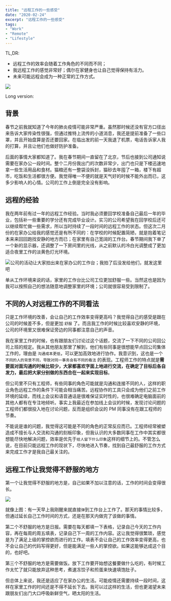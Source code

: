 ```yaml
---
title: "远程工作的一些感受"
date: "2020-02-24"
excerpt: "远程工作的一些感受"
tags:
- "Work"
- "Remote"
- "Lifestyle"
---
```


TL,DR:

- 远程工作的效率会随着工作角色的不同而不同；
- 我远程工作的感觉非常好；偶尔在家健身也让自己觉得保持有活力。
- 未来可能远程会成为一种正常的工作方式。

![](https://images.weserv.nl/?url=tva1.sinaimg.cn/large/0082zybply1gc7x4sp6gnj30x80m8b29.jpg)

Long version:

## 背景

春节之前我就知道了今年的肺炎疫情可能非常严重。虽然那时候还没有官方口径出来告诉大家传染性很强，但通过推特上流传的小道消息，我还是提前准备了一些口罩，并且开始盘算是否还要回家。在临出发的前一天我退了机票，电话告诉家人我的打算，并且让他们也做好防护准备。

后面的事情大家都知道了。我在春节期间一直留在了北京，节后也接到公司通知说需要在家办公一段时间。整个二月份我出门的次数非常少，出门也只是下楼迅速地拿一些生活用品和食材。猫粮还有一整袋没拆封，猫砂去年囤了一箱，楼下有超市，吃饭和生活都很方便。我觉得唯一不便的就是天气好的时候不能外出而已，这多少影响人的心情。公司的工作上倒是完全没有影响。

## 远程的经验

我在两年前有过一年的远程工作经验。当时我必须要回学校准备自己最后一年的毕业，包括补一些重要的学分还有完成毕业设计。实习的公司希望我在回学校后还可以继续帮忙做一些需求，所以当时持续了一段时间的远程工作的状态。但这次二月份的在家办公给我的感觉还是有所不同的：在学校的时候配置简陋，就是抱着笔记本来来回回跑找安静的地方而已；在家里有自己宽阔的工作台。春节期间我下单了一个新的显示器，还调整了一下房间里的光线，从之前默认的冷白光调整成了更加适合夜里工作的淡黄色灯光环境。

![公司的活动让大家拍出来在家办公的工作台；我拍了后没发给他们，就发这里吧](https://images.weserv.nl/?url=tva1.sinaimg.cn/large/0082zybply1gc7w55unx9j31400u0qsr.jpg)

单从工作环境来说的话，家里的工作台比公司工位更加舒服一些。当然这也是因为我可以按照自己的想法随意地调整家里的环境；公司就很容易受到限制了。

## 不同的人对远程工作的不同看法

只是工作环境的改善，会让自己的工作效率变得更高吗？我觉得自己的感受是跟在公司的时候差不多，但是更加 `舒服` 了。而且我工作的时候比较喜欢安静的环境，公司的环境里又很难保证旁边的同事都注意自己的声音。

我在家里工作的时候，也有跟朋友们讨论过这个话题，交流了一下不同的公司回公司上班的规定。我从其他朋友那里了解到，他们有些同事是很想能早点回公司集体工作的，理由是 `沟通成本更低`，可以更加高效地进行协作。我意识到，这也是一个 `不同的人的背景不同，导致对同一事务会有不同的看法` 的表现。工程师工作的特点就是**需要面对面沟通的时候比较少，大家都喜欢字面上地进行交流，在确定了目标后各自发力，最后把大家分别做的东西合在一起来实现目标**。

但公司里不只有工程师，有些同事的角色可能就是沟通和连接不同的人，这样的职业角色远程工作的条件下可能会相当痛苦。远程协作的工具只会成为他们之前工作环境的延续，而线上会议和语音通话是很难保证实时性的，也很难确定电脑面前的其他人都有在专注地倾听。事实上我最近在参加线上会议的时候，发现讨论问题的工程师们都很投入地在讨论问题，反而是组织会议的 PM 同事没有在跟工程师的节奏。

不能说是谁的问题，我觉得这可能是不同的角色的正常反应而已。工程师经常被塑造成不擅长与人交流和沟通的刻板印象，但我认识的大多数同事在工作中其实都很想能尽快地解决问题，效率是优先于`给人留下什么印象`这样的细节上的。不管怎么说，在目前只能远程工作的现状下，尽快地进入节奏，找到自己最舒服的工作方式来完成工作才是我自己最关注的。

## 远程工作让我觉得不舒服的地方

第一个让我觉得不舒服的地方是，自己如果不加以注意的话，工作的时间会变得很长。

![](https://images.weserv.nl/?url=tva1.sinaimg.cn/large/0082zybply1gc7v69lqoij30h305it92.jpg)

就像上图：有一天早上我刚醒来就直接`弹`到工作台上工作了。那天的事情比较多，但通过延长自己工作时间的方式，还是在那天内做完了该做的事情。

第二个不舒服的地方是日报。需要在每天都填一下表格，记录自己今天的工作内容，再在每周的周五填表，记录自己下一周的工作内容。这让我觉得很繁琐，感觉是为了满足上级的掌控欲而进行的工作。填表不会让自己的工作效率变得更高，也不会让自己的代码写得更好，但是能满足一些人的掌控欲。如果这能够达成这个目的，也好吧。

第三个不舒服的地方是需要做饭。放下工作要开始想这餐要做什么吃的，有时候工作太忙了就只能放弃这种思考，煮速冻饺子和煎蛋来快速填饱肚子。

但总体上来说，我还是适应了在家办公的生活。可能疫情还需要持续一段时间，这样在家里工作的时间还是不得不延长下去。我可以过这样的生活，但也更渴望未来跟朋友们出门大口呼吸新鲜空气，晒太阳的生活。
